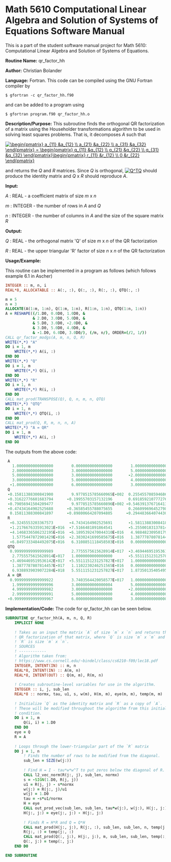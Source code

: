 # Math 5610 Computational Linear Algebra and Solution of Systems of Equations Software Manual

This is a part of the student software manual project for Math 5610: Computational Linear Algebra and Solution of Systems of Equations. 

**Routine Name:**          qr_factor_hh

**Author:** Christian Bolander

**Language:** Fortran. This code can be compiled using the GNU Fortran compiler by

```$ gfortran -c qr_factor_hh.f90```

and can be added to a program using

```$ gfortran program.f90 qr_factor_hh.o ``` 

**Description/Purpose:** This subroutine finds the orthogonal QR factorization of a matrix using the Householder transformations algorithm to be used in solving least squares problems. That is, it decomposes *A* such that

<a href="https://www.codecogs.com/eqnedit.php?latex=\inline&space;\begin{pmatrix}&space;a_{11}&space;&a_{12}&space;\\&space;a_{21}&space;&a_{22}&space;\\&space;a_{31}&space;&a_{32}&space;\end{pmatrix}&space;=&space;\begin{pmatrix}&space;q_{11}&space;&q_{12}&space;\\&space;q_{21}&space;&q_{22}&space;\\&space;q_{31}&space;&q_{32}&space;\end{pmatrix}\begin{pmatrix}&space;r_{11}&space;&r_{12}&space;\\&space;0&space;&r_{22}&space;\end{pmatrix}" target="_blank"><img src="https://latex.codecogs.com/gif.latex?\inline&space;\begin{pmatrix}&space;a_{11}&space;&a_{12}&space;\\&space;a_{21}&space;&a_{22}&space;\\&space;a_{31}&space;&a_{32}&space;\end{pmatrix}&space;=&space;\begin{pmatrix}&space;q_{11}&space;&q_{12}&space;\\&space;q_{21}&space;&q_{22}&space;\\&space;q_{31}&space;&q_{32}&space;\end{pmatrix}\begin{pmatrix}&space;r_{11}&space;&r_{12}&space;\\&space;0&space;&r_{22}&space;\end{pmatrix}" title="\begin{pmatrix} a_{11} &a_{12} \\ a_{21} &a_{22} \\ a_{31} &a_{32} \end{pmatrix} = \begin{pmatrix} q_{11} &q_{12} \\ q_{21} &q_{22} \\ q_{31} &q_{32} \end{pmatrix}\begin{pmatrix} r_{11} &r_{12} \\ 0 &r_{22} \end{pmatrix}" /></a>

and returns the *Q* and *R* matrices. Since *Q* is orthogonal, <a href="https://www.codecogs.com/eqnedit.php?latex=\inline&space;Q^TQ" target="_blank"><img src="https://latex.codecogs.com/gif.latex?\inline&space;Q^TQ" title="Q^TQ" /></a> should produce the identity matrix and *Q* x *R* should reproduce *A*.

**Input:** 

*A* : REAL - a coefficient matrix of size *m* x *n*

*m* : INTEGER - the number of rows in *A* and *Q*

*n* : INTEGER - the number of columns in *A* and the size of the square matrix *R*

**Output:** 

*Q* : REAL - the orthogonal matrix 'Q' of size *m* x *n* of the QR factorization

*R* : REAL - the upper triangular 'R' factor of size *n* x *n* of the QR factorization

**Usage/Example:**

This routine can be implemented in a program as follows (which follows example 6.1 in Ascher)

```fortran
INTEGER :: m, n, i
REAL*8, ALLOCATABLE :: A(:, :), Q(:, :), R(:, :), QTQ(:, :)

m = 5
n = 3
ALLOCATE(A(1:m, 1:n), Q(1:m, 1:n), R(1:n, 1:n), QTQ(1:n, 1:n))
A = RESHAPE((/1.D0, 0.0D0, 1.0D0, &
			& 2.D0, 3.0D0, 5.0D0, &
			& 5.D0, 3.0D0, -2.0D0, &
			& 3.D0, 5.0D0, 4.0D0, &
			& -1.D0, 6.0D0, 3.0D0/), (/m, n/), ORDER=(/2, 1/))
CALL qr_factor_modgs(A, m, n, Q, R)
WRITE(*,*) "A"
DO i = 1, m
	WRITE(*,*) A(i, :)
END DO
WRITE(*,*) "Q"
DO i = 1, m
	WRITE(*,*) Q(i, :)
END DO
WRITE(*,*) "R"
DO i = 1, n
	WRITE(*,*) R(i, :)
END DO
CALL mat_prod(TRANSPOSE(Q), Q, n, m, n, QTQ)
WRITE(*,*) "QTQ"
DO i = 1, n
	WRITE(*,*) QTQ(i, :)
END DO
CALL mat_prod(Q, R, m, n, n, A)
WRITE(*,*) "A = QR"
DO i = 1, m
	WRITE(*,*) A(i, :)
END DO
```

The outputs from the above code:

```fortran
 A
   1.0000000000000000        0.0000000000000000        1.0000000000000000     
   2.0000000000000000        3.0000000000000000        5.0000000000000000     
   5.0000000000000000        3.0000000000000000       -2.0000000000000000     
   3.0000000000000000        5.0000000000000000        4.0000000000000000     
  -1.0000000000000000        6.0000000000000000        3.0000000000000000     
 Q
 -0.15811388300841900        9.9778515785660965E-002  0.25545570859468680      -0.30866541581688367       0.89694609080623544 /    
 -0.31622776601683794      -0.19955703157132196       0.69185921077727630      -0.47549548008128917      -0.39422312468366333 /    
 -0.79056941504209477        9.9778515785660896E-002 -0.54639137671641325      -0.24538502820116251       -7.9289968925886023E-002 /
 -0.47434164902525688      -0.36585455788075655       0.26609969645279874       0.74270133159821761       0.13687996956399021  /   
  0.15811388300841897      -0.89800664207094805      -0.29448366407443055      -0.25847752219062209       0.12268990550144958 /    
 R
  -6.3245553203367573       -4.7434164902525691       -1.5811388300841895     
  -1.2176676335913021E-016  -7.5166481891864541       -5.2550018313781415     
  -4.1468336586232195E-016  -6.1895392470044310E-016   4.9884823095017978     
   1.5775447872901429E-016  -2.3830241699585675E-016   1.3877787807814457E-017
  -6.8497333484492075E-016   6.3108851118458503E-016   0.0000000000000000     
 QTQ
  0.99999999999999989        2.7755575615628914E-017  -3.4694469519536142E-017   1.3877787807814457E-017   6.9388939039072284E-018 /
   2.7755575615628914E-017   1.0000000000000000       -5.5511151231257827E-017   1.1102230246251565E-016   5.5511151231257827E-017 /
  -3.4694469519536142E-017  -5.5511151231257827E-017   1.0000000000000004        0.0000000000000000        1.8735013540549517E-016 /
   1.3877787807814457E-017   1.1102230246251565E-016   0.0000000000000000       0.99999999999999978        3.4694469519536142E-017 /
   6.9388939039072284E-018   5.5511151231257827E-017   1.8735013540549517E-016   3.4694469519536142E-017   1.0000000000000004 /    
 A = QR
  0.99999999999999922        3.7403564420058577E-017   1.0000000000000004     
   1.9999999999999996        3.0000000000000004        5.0000000000000009     
   4.9999999999999982        3.0000000000000000       -2.0000000000000009     
   2.9999999999999991        5.0000000000000000        4.0000000000000000     
 -0.99999999999999967        6.0000000000000000        3.0000000000000004 
```

**Implementation/Code:** The code for qr_factor_hh can be seen below.

```fortran
SUBROUTINE qr_factor_hh(A, m, n, Q, R)
	IMPLICIT NONE
	
	! Takes as an input the matrix `A` of size `m` x `n` and returns the
	! QR factorization of that matrix, where `Q` is size `m` x `m` and
	! `R` is size `m` x `n`.
	! SOURCES
	! ------------
	! Algorithm taken from:
	! https://www.cs.cornell.edu/~bindel/class/cs6210-f09/lec18.pdf
	INTEGER, INTENT(IN) :: m, n
	REAL*8, INTENT(IN) :: A(m, n)
	REAL*8, INTENT(OUT) :: Q(m, m), R(m, n)
	
	! Creates subroutine-level variables for use in the algorithm.
	INTEGER :: i, j, sub_len
	REAL*8 :: normx, tau, u1, s, w(m), H(m, m), eye(m, m), temp(m, m)
	
	! Initialize `Q` as the identity matrix and `R` as a copy of `A`.
	! These will be modified throughout the algorithm from this initial
	! condition.
	DO i = 1, m
		Q(i, i) = 1.D0
	END DO
	eye = Q
	R = A
	
	! Loops through the lower-triangular part of the `R` matrix
	DO j = 1, n
		! Finds the number of rows to be modified from the diagonal.
		sub_len = SIZE(w(j:))
		
		! Find H = I - tau*w*w^T to put zeros below the diagonal of R.
		CALL l2_vec_norm(R(j:, j), sub_len, normx)
		s = -SIGN(1.D0, R(j, j))
		u1 = R(j, j) - s*normx
		w(j:) = R(j:, j)/u1
		w(j) = 1.D0
		tau = -s*u1/normx
		H = eye
		CALL out_prod_vec(sub_len, sub_len, tau*w(j:), w(j:), H(j:, j:))
		H(j:, j:) = eye(j:, j:) - H(j:, j:)
		
		! Finds R = H*R and Q = Q*H
		CALL mat_prod(H(j:, j:), R(j:, :), sub_len, sub_len, n, temp(j:, :))
		R(j:, :) = temp(j:, :)
		CALL mat_prod(Q(:, j:), H(j:, j:), m, sub_len, sub_len, temp(:, j:))
		Q(:, j:) = temp(:, j:)
	END DO

END SUBROUTINE
```



